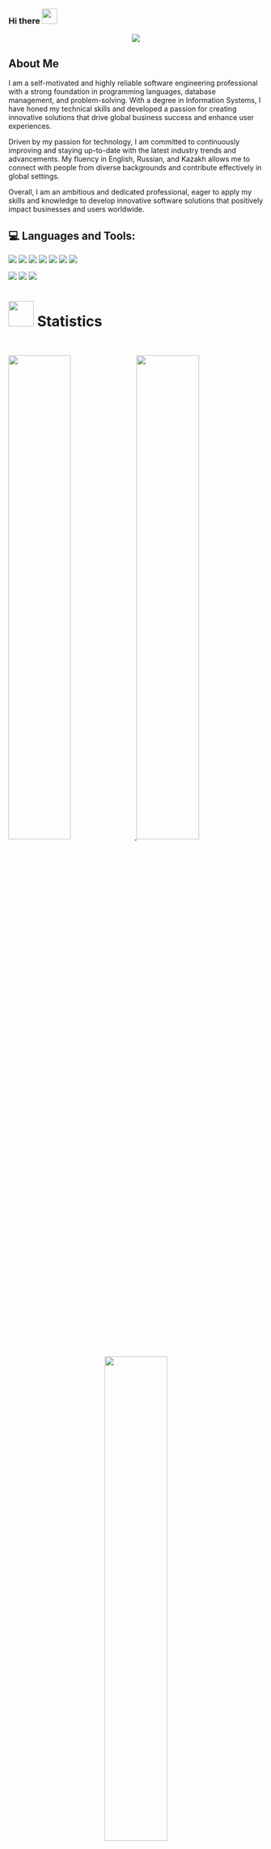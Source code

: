 ### Hi there <img src="https://user-images.githubusercontent.com/82110564/189553856-2e7f8f30-80b4-484f-bfaa-9e5eb10f24e5.gif" width="30">

<!--
**dseydahmetova/dseydahmetova** is a ✨ _special_ ✨ repository because its `README.md` (this file) appears on your GitHub profile.

Here are some ideas to get you started:

- 🔭 I’m currently working on ...
- 🌱 I’m currently learning ...
- 👯 I’m looking to collaborate on ...
- 🤔 I’m looking for help with ...
- 💬 Ask me about ...
- 📫 How to reach me: ...
- 😄 Pronouns: ...
- ⚡ Fun fact: ...
-->
<p align="center">
  <a href="https://github.com/DenverCoder1/readme-typing-svg"><img src="https://readme-typing-svg.herokuapp.com?lines=I'm+Dana.;I+love+coding.;I+love+learning.;I+love+spreading+knowledge.;&center=true&width=500&height=50"></a>
</p>

## About Me

I am a self-motivated and highly reliable software engineering professional with a strong foundation in programming languages, database management, and problem-solving. With a degree in Information Systems, I have honed my technical skills and developed a passion for creating innovative solutions that drive global business success and enhance user experiences.

Driven by my passion for technology, I am committed to continuously improving and staying up-to-date with the latest industry trends and advancements. My fluency in English, Russian, and Kazakh allows me to connect with people from diverse backgrounds and contribute effectively in global settings.

Overall, I am an ambitious and dedicated professional, eager to apply my skills and knowledge to develop innovative software solutions that positively impact businesses and users worldwide.
<br/>

<!--
## :envelope: Contact Me

<p>
<div align="left">
	<a href="https://discord.com/users/982658555125596261" rel="nofollow">
	 	<img alt="Torrin Leonard's Discord" width="22px" src="https://raw.githubusercontent.com/peterthehan/peterthehan/master/assets/discord.svg" style="max-width: 100%;">
	</a>
	<a href="linkedin.com/in/dana-seidakhmetova-b90842173" rel="nofollow">
  		<img alt="Torrin Leonard's LinkedIn" width="22px" src="https://raw.githubusercontent.com/peterthehan/peterthehan/master/assets/linkedin.svg" style="max-width: 100%;">
	</a>
</div>
</p>
<br/>
-->

## :computer: Languages and Tools:

<p>
<div align="left">
  <img src="https://img.shields.io/badge/Java-red?style=for-the-badge&logo=java&logoColor=ffdd54">
  <img src="https://img.shields.io/badge/JavaScript-darkgreen.svg?style=for-the-badge&logo=javascript&logoColor=F7E017">
  <img src="https://img.shields.io/badge/HTML5-F26624.svg?style=for-the-badge&logo=html5&logoColor=white">
  <img src="https://img.shields.io/badge/CSS-2465F1.svg?style=for-the-badge&logo=CSS3&logoColor=white">
  <img src="https://img.shields.io/badge/React-468D99?style=for-the-badge&logo=react&logoColor=lightblue">
  <img src="https://img.shields.io/badge/Node Js-339933?style=for-the-badge&logo=nodedotjs&logoColor=white">
  <img src="https://img.shields.io/badge/sql-CA719C?style=for-the-badge&logo=mysql&logoColor=white">
</div>
</p>

<p>
<div align="left"> 
  <img src="https://img.shields.io/badge/GitHub-%23121011.svg?style=for-the-badge&logo=github&logoColor=white">
  <img src="https://img.shields.io/badge/Visual%20Studio%20Code-0078d7.svg?style=for-the-badge&logo=visual-studio-code&logoColor=white">
  <img src="https://img.shields.io/badge/Postman-FF6C37?style=for-the-badge&logo=postman&logoColor=white"> 
</div>
</p>



# <img src="https://media4.giphy.com/media/MIGbtLZoVjbl0bYbAd/giphy.gif?cid=ecf05e472t2h0i8d7dcjaoau9iqtchhr899hxmpxzzgc7lyw&rid=giphy.gif" width="50"> Statistics

<br/>
<p align="left">
  <a href="http://torrinleonard.com/">
    <img width="49.5%" src="https://github-readme-stats.vercel.app/api?username=dseydahmetova&show_icons=true&include_all_commits=true&theme=gruvbox&hide_border=true">
    <img width="49.5%" src="https://github-readme-streak-stats.herokuapp.com/?user=dseydahmetova&theme=gruvbox&hide_border=true">		  
  </a>
</p>
<br>

<p align="center">
  <a href="http://torrinleonard.com/">
    <img width="49.5%" src="https://github-readme-stats.vercel.app/api/top-langs/?username=dseydahmetova&theme=gruvbox&bg_color=282828&hide_border=true&include_all_commits=true&count_private=true&layout=compact">
  </a>
</p>

<p align="center"><img src="https://profile-counter.glitch.me/{dseydahmetova}/count.svg"></p>

